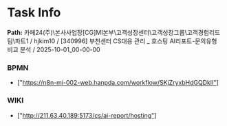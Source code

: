 # Task Info

**Path:** 카페24(주)\본사사업장\[CG]MI본부\고객성장센터\고객성장그룹\고객경험리드팀\파트1 / hjkim10 / [340996] 부천센터 CS대응 관리 _ 호스팅 AI리포트-문의유형 비교 분석 / 2025-10-01_00-00-00

### BPMN
- ["https://n8n-mi-002-web.hanpda.com/workflow/SKjZryxbHdGQDklI"]

### WIKI
- ["http://211.63.40.189:5173/cs/ai-report/hosting"]


